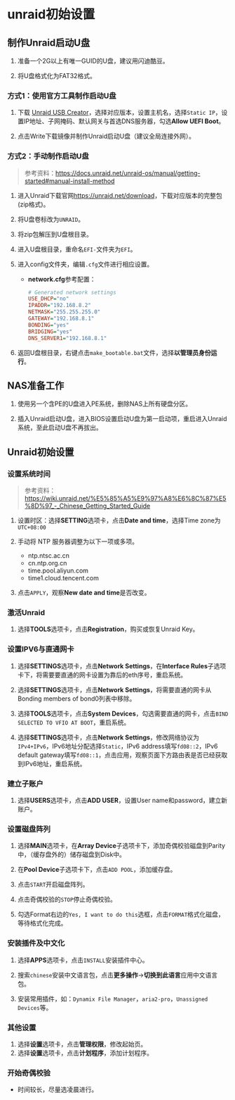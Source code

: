 # unraid初始设置

## 制作Unraid启动U盘

1. 准备一个2G以上有唯一GUID的U盘，建议用闪迪酷豆。

2. 将U盘格式化为FAT32格式。

### 方式1：使用官方工具制作启动U盘

1. 下载 [Unraid USB Creator](https://unraid.net/download)，选择对应版本，设置主机名，选择```Static IP```，设置IP地址、子网掩码、默认网关与首选DNS服务器，勾选**Allow UEFI Boot**。

2. 点击Write下载镜像并制作Unraid启动U盘（建议全局连接外网）。

### 方式2：手动制作启动U盘

> 参考资料：<https://docs.unraid.net/unraid-os/manual/getting-started#manual-install-method>

1. 进入Unraid下载官网<https://unraid.net/download>，下载对应版本的完整包(zip格式)。

2. 将U盘卷标改为```UNRAID```。

3. 将zip包解压到U盘根目录。

4. 进入U盘根目录，重命名```EFI-```文件夹为```EFI```。

5. 进入config文件夹，编辑```.cfg```文件进行相应设置。

    + **network.cfg**参考配置：

        ```ini
        # Generated network settings
        USE_DHCP="no"
        IPADDR="192.168.8.2"
        NETMASK="255.255.255.0"
        GATEWAY="192.168.8.1"
        BONDING="yes"
        BRIDGING="yes"
        DNS_SERVER1="192.168.8.1"
        ```

6. 返回U盘根目录，右键点击```make_bootable.bat```文件，选择**以管理员身份运行**。

## NAS准备工作

1. 使用另一个含PE的U盘进入PE系统，删除NAS上所有硬盘分区。

2. 插入Unraid启动U盘，进入BIOS设置启动U盘为第一启动项，重启进入Unraid系统，至此启动U盘不再拔出。

## Unraid初始设置

### 设置系统时间

> 参考资料：<https://wiki.unraid.net/%E5%85%A5%E9%97%A8%E6%8C%87%E5%8D%97_-_Chinese_Getting_Started_Guide>

1. 设置时区：选择**SETTING**选项卡，点击**Date and time**，选择Time zone为```UTC+08:00```

2. 手动将 NTP 服务器调整为以下一项或多项。

    + ntp.ntsc.ac.cn
    + cn.ntp.org.cn
    + time.pool.aliyun.com
    + time1.cloud.tencent.com

3. 点击```APPLY```，观察**New date and time**是否改变。

### 激活Unraid

1. 选择**TOOLS**选项卡，点击**Registration**，购买或恢复Unraid Key。

### 设置IPV6与直通网卡

1. 选择**SETTINGS**选项卡，点击**Network Settings**，在**Interface Rules**子选项卡下，将需要要直通的网卡设置为靠后的eth序号，重启系统。

2. 选择**SETTINGS**选项卡，点击**Network Settings**，将需要直通的网卡从Bonding members of bond0列表中移除。

3. 选择**TOOLS**选项卡，点击**System Devices**，勾选需要直通的网卡，点击```BIND SELECTED TO VFIO AT BOOT```，重启系统。

4. 选择**SETTINGS**选项卡，点击**Network Settings**，修改网络协议为```IPv4+IPv6```，IPv6地址分配选择```Static```，IPv6 address填写```fd08::2```，IPv6 default gateway填写```fd08::1```，点击应用，观察页面下方路由表是否已经获取到IPv6地址，重启系统。

### 建立子账户

1. 选择**USERS**选项卡，点击**ADD USER**，设置User name和password，建立新账户。

### 设置磁盘阵列

1. 选择**MAIN**选项卡，在**Array Device**子选项卡下，添加奇偶校验磁盘到Parity中，（缓存盘外的）储存磁盘到Disk中。

2. 在**Pool Device**子选项卡下，点击```ADD POOL```，添加缓存盘。

3. 点击```START```开启磁盘阵列。

4. 点击奇偶校验的```STOP```停止奇偶校验。

5. 勾选Format右边的```Yes, I want to do this```选框，点击```FORMAT```格式化磁盘，等待格式化完成。

### 安装插件及中文化

1. 选择**APPS**选项卡，点击```INSTALL```安装插件中心。

2. 搜索```chinese```安装中文语言包，点击**更多操作**->**切换到此语言**应用中文语言包。

3. 安装常用插件，如：```Dynamix File Manager```，```aria2-pro```，```Unassigned Devices```等。

### 其他设置

1. 选择**设置**选项卡，点击**管理权限**，修改起始页。
2. 选择**设置**选项卡，点击**计划程序**，添加计划程序。

### 开始奇偶校验

+ 时间较长，尽量选凌晨进行。
